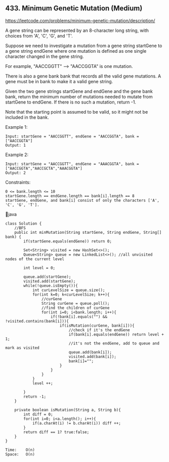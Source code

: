 ## 433. Minimum Genetic Mutation (Medium)
https://leetcode.com/problems/minimum-genetic-mutation/description/

A gene string can be represented by an 8-character long string, with choices from 'A', 'C', 'G', and 'T'.

Suppose we need to investigate a mutation from a gene string startGene to a gene string endGene where one mutation is defined as one single character changed in the gene string.

For example, "AACCGGTT" --> "AACCGGTA" is one mutation.

There is also a gene bank bank that records all the valid gene mutations. A gene must be in bank to make it a valid gene string.

Given the two gene strings startGene and endGene and the gene bank bank, return the minimum number of mutations needed to mutate from startGene to endGene. If there is no such a mutation, return -1.

Note that the starting point is assumed to be valid, so it might not be included in the bank.

 

Example 1:

    Input: startGene = "AACCGGTT", endGene = "AACCGGTA", bank = ["AACCGGTA"]
    Output: 1
Example 2:

    Input: startGene = "AACCGGTT", endGene = "AAACGGTA", bank = ["AACCGGTA","AACCGCTA","AAACGGTA"]
    Output: 2
     

Constraints:

    0 <= bank.length <= 10
    startGene.length == endGene.length == bank[i].length == 8
    startGene, endGene, and bank[i] consist of only the characters ['A', 'C', 'G', 'T'].

      
  📝java
  
    class Solution {
        //BFS
        public int minMutation(String startGene, String endGene, String[] bank) {
            if(startGene.equals(endGene)) return 0;
    
            Set<String> visited = new HashSet<>();
            Queue<String> queue = new LinkedList<>(); //all unvisited nodes of the current level
    
            int level = 0;
    
            queue.add(startGene);
            visited.add(startGene);
            while(!queue.isEmpty()){
                int curLevelSize = queue.size();
                for(int k=0; k<curLevelSize; k++){
                    //curGene
                    String curGene = queue.poll();
                    //find the children of curGene
                    for(int i=0; i<bank.length; i++){
                        if(!bank[i].equals("") && !visited.contains(bank[i])){
                            if(isMutation(curGene, bank[i])){
                                //check if it's the endGene
                                if(bank[i].equals(endGene)) return level + 1;
                                //it's not the endGene, add to queue and mark as visited
                                queue.add(bank[i]);
                                visited.add(bank[i]);
                                bank[i]="";
                            }
                        }
                    }
                }
                level ++;
    
            }
            return -1;
        }
    
        private boolean isMutation(String a, String b){
            int diff = 0;
            for(int i=0; i<a.length(); i++){
                if(a.charAt(i) != b.charAt(i)) diff ++;
            }
            return diff == 1? true:false;
        }
    }

    Time:    O(n)
    Space:   O(n)
